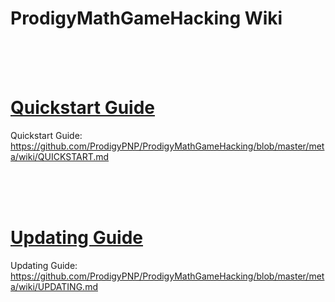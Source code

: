 # ProdigyMathGameHacking Wiki



<br><br><br>

# [Quickstart Guide](https://github.com/ProdigyPNP/ProdigyMathGameHacking/blob/master/meta/wiki/QUICKSTART.md)

Quickstart Guide: https://github.com/ProdigyPNP/ProdigyMathGameHacking/blob/master/meta/wiki/QUICKSTART.md




<br><br><br>

# [Updating Guide](https://github.com/ProdigyPNP/ProdigyMathGameHacking/blob/master/meta/wiki/UPDATING.md)

Updating Guide: https://github.com/ProdigyPNP/ProdigyMathGameHacking/blob/master/meta/wiki/UPDATING.md
